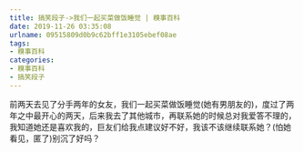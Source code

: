 ```yaml
---
title: 搞笑段子->我们一起买菜做饭睡觉 | 糗事百科
date: 2019-11-26 03:35:08
urlname: 09515809d0b9c62bff1e3105ebef08ae
tags: 
- 糗事百科
categories:
- 糗事百科
- 搞笑段子
---
```

前两天去见了分手两年的女友，我们一起买菜做饭睡觉(她有男朋友的)，度过了两年之中最开心的两天，后来我去了其他城市，再联系她的时候总对我爱答不理的，我知道她还是喜欢我的，巨友们给我点建议好不好，我该不该继续联系她？(怕她看见，匿了)别沉了好吗？


